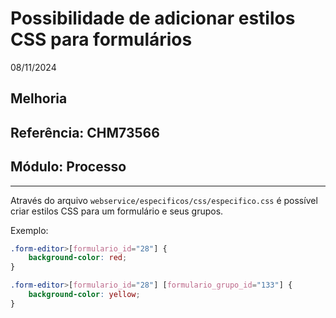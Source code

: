 # Possibilidade de adicionar estilos CSS para formulários
08/11/2024
## Melhoria
## Referência: CHM73566
## Módulo: Processo
***

Através do arquivo `webservice/especificos/css/especifico.css` é possível criar estilos CSS para um formulário e seus grupos.

Exemplo:

```css
.form-editor>[formulario_id="28"] {
    background-color: red;
}

.form-editor>[formulario_id="28"] [formulario_grupo_id="133"] {
    background-color: yellow;
}
```